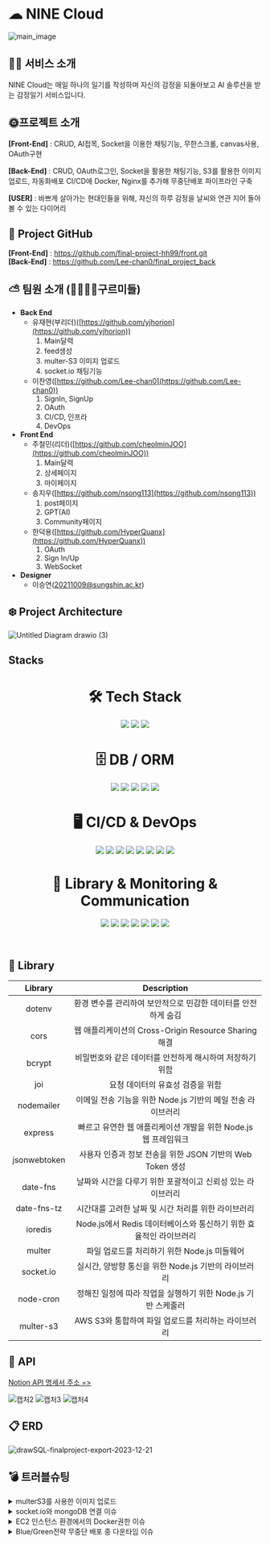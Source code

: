 # ☁ NINE Cloud
![main_image](https://github.com/Lee-chan0/nomyproject/assets/147553654/7d067198-cbd1-4824-abca-4de724fd2d07)
## ✍🏻 서비스 소개
NINE Cloud는 매일 하나의 일기를 작성하며 자신의 감정을 되돌아보고 AI 솔루션을 받는 감정일기 서비스입니다.
## 
## 🌞프로젝트 소개
<strong>[Front-End]</strong> : CRUD, AI접목, Socket을 이용한 채팅기능, 무한스크롤, canvas사용, OAuth구현

<strong>[Back-End]</strong> : CRUD, OAuth로그인, Socket을 활용한 채팅기능, S3를 활용한 이미지 업로드, 자동화배포 CI/CD에 Docker, Nginx를 추가해 무중단배포 파이프라인 구축


<strong>[USER]</strong> : 바쁘게 살아가는 현대인들을 위해, 자신의 하루 감정을 날씨와 연관 지어 돌아볼 수 있는 다이어리
##

## 📂 Project GitHub
<strong>[Front-End]</strong> : https://github.com/final-project-hh99/front.git<br>
<strong>[Back-End]</strong> : https://github.com/Lee-chan0/final_project_back
## 

## ⛅️ 팀원 소개 (👨‍👩‍👧‍👦구르미들)

- **Back End**
  - 유재현(부리더)([https://github.com/yjhorion](https://github.com/yjhorion))
    1. Main달력
    2. feed생성
    3. multer-S3 이미지 업로드
    4. socket.io 채팅기능
  - 이찬영([https://github.com/Lee-chan0](https://github.com/Lee-chan0))
    1. SignIn, SignUp
    2. OAuth
    3. CI/CD, 인프라
    4. DevOps
- **Front End**
  - 주철민(리더)([https://github.com/cheolminJOO](https://github.com/cheolminJOO))
    1. Main달력
    2. 상세페이지
    3. 마이페이지
  - 송지우([https://github.com/nsong113](https://github.com/nsong113))
    1. post페이지
    2. GPT(AI)
    3. Community페이지
  - 한덕용([https://github.com/HyperQuanx](https://github.com/HyperQuanx))
    1. OAuth
    2. Sign In/Up
    3. WebSocket
- **Designer**
  - 이승연([20211009@sungshin.ac.kr](20211009@sungshin.ac.kr))

## ❄️ Project Architecture

![Untitled Diagram drawio (3)](https://github.com/Lee-chan0/nomyproject/assets/147553654/40f530a0-16cd-4abd-9c66-c57508d5c5d4)


## Stacks

<div align="center">
  <h1>🛠 Tech Stack</h1>
  <p>
    <img src="https://img.shields.io/badge/javascript-F0DB4F?style=for-the-badge&logo=javascript&logoColor=black">
    <img src="https://img.shields.io/badge/node.js-68A063?style=for-the-badge&logo=Node.js&logoColor=white">
    <img src="https://img.shields.io/badge/express-FF6C37?style=for-the-badge&logo=express&logoColor=white">
  </p>
</div>

<div align="center">
  <h1>🗄️ DB / ORM</h1>
  <p>
    <img src="https://img.shields.io/badge/mysql-00758F?style=for-the-badge&logo=mysql&logoColor=white">
    <img src="https://img.shields.io/badge/mongoDB-12924F?style=for-the-badge&logo=MongoDB&logoColor=white">
    <img src="https://img.shields.io/badge/AWS%20RDS-527FFF?style=for-the-badge&logo=amazonrds&logoColor=white">
    <img src="https://img.shields.io/badge/Redis-C92B2B?style=for-the-badge&logo=redis&logoColor=white">
    <img src="https://img.shields.io/badge/Prisma-2A7AE4?style=for-the-badge&logo=Prisma&logoColor=white">
  </p>
</div>

<div align="center">
  <h1>🖥️ CI/CD & DevOps</h1>
  <p>
    <img src="https://img.shields.io/badge/github-6E5494?style=for-the-badge&logo=github&logoColor=white">
    <img src="https://img.shields.io/badge/GitHub%20Actions-2088FF?style=for-the-badge&logo=githubactions&logoColor=white">
    <img src="https://img.shields.io/badge/AWS%20EC2-FF9900?style=for-the-badge&logo=amazonec2&logoColor=white">
    <img src="https://img.shields.io/badge/AWS%20S3-569A31?style=for-the-badge&logo=amazons3&logoColor=white">
    <img src="https://img.shields.io/badge/AWS%20CodeDeploy-FF7F00?style=for-the-badge&logo=aws&logoColor=white">
    <img src="https://img.shields.io/badge/Docker%20Compose-DA70D6?style=for-the-badge&logo=docker&logoColor=white">
    <img src="https://img.shields.io/badge/Docker-2496ED?style=for-the-badge&logo=docker&logoColor=white">
    <img src="https://img.shields.io/badge/Nginx-009639?style=for-the-badge&logo=nginx&logoColor=white">
  </p>
</div>

<div align="center">
  <h1>📜 Library & Monitoring & Communication</h1>
  <p>
    <img src="https://img.shields.io/badge/socket.io-FF4081?style=for-the-badge&logo=socket.io&logoColor=white">
    <img src="https://img.shields.io/badge/JWT-00B2A9?style=for-the-badge&logo=jsonwebtokens&logoColor=white">
    <img src="https://img.shields.io/badge/Swagger-E3E569?style=for-the-badge&logo=swagger&logoColor=white">
    <img src="https://img.shields.io/badge/Grafana-F46800?style=for-the-badge&logo=grafana&logoColor=white">
    <img src="https://img.shields.io/badge/Jest-C21325?style=for-the-badge&logo=jest&logoColor=white">
    <img src="https://img.shields.io/badge/Notion-8B8B8B?style=for-the-badge&logo=notion&logoColor=white">
    <img src="https://img.shields.io/badge/Slack-E01E5A?style=for-the-badge&logo=slack&logoColor=white">
  </p>
  <br>
</div>

## 📜 Library

|      Library       |                                 Description                                  |
|:------------------:|:----------------------------------------------------------------------------:|
|      dotenv       |        환경 변수를 관리하여 보안적으로 민감한 데이터를 안전하게 숨김         |
|       cors        |           웹 애플리케이션의 Cross-Origin Resource Sharing 해결               |
|      bcrypt       |          비밀번호와 같은 데이터를 안전하게 해시하여 저장하기 위함           |
|        joi        |                      요청 데이터의 유효성 검증을 위함                        |
|    nodemailer     |           이메일 전송 기능을 위한 Node.js 기반의 메일 전송 라이브러리          |
|      express      |      빠르고 유연한 웹 애플리케이션 개발을 위한 Node.js 웹 프레임워크        |
|   jsonwebtoken    |        사용자 인증과 정보 전송을 위한 JSON 기반의 Web Token 생성            |
|     date-fns      |          날짜와 시간을 다루기 위한 포괄적이고 신뢰성 있는 라이브러리         |
|   date-fns-tz     |               시간대를 고려한 날짜 및 시간 처리를 위한 라이브러리             |
|     ioredis       |         Node.js에서 Redis 데이터베이스와 통신하기 위한 효율적인 라이브러리     |
|      multer       |               파일 업로드를 처리하기 위한 Node.js 미들웨어                  |
|    socket.io      |             실시간, 양방향 통신을 위한 Node.js 기반의 라이브러리            |
|     node-cron     |        정해진 일정에 따라 작업을 실행하기 위한 Node.js 기반 스케줄러         |
|     multer-s3     |             AWS S3와 통합하여 파일 업로드를 처리하는 라이브러리              |


## 🔎 API

[Notion API 명세서 주소 => ](https://www.notion.so/API-22f9456b7c254576b2a9cbc101c603d1)

![캡처2](https://github.com/Lee-chan0/nomyproject/assets/147553654/b42a681c-1e56-4a08-94de-b601727e39a3)
![캡처3](https://github.com/Lee-chan0/nomyproject/assets/147553654/980c3de8-3e8f-46b9-bd2c-2e5a0aedf415)
![캡처4](https://github.com/Lee-chan0/nomyproject/assets/147553654/3ff9b052-0a8b-401c-b714-823ab3920227)

## 📋 ERD

![drawSQL-finalproject-export-2023-12-21](https://github.com/Lee-chan0/nomyproject/assets/147553654/882e770c-f5b9-4b0b-8053-a73578bc256d)

## 💣 트러블슈팅
<details>
<summary>multerS3를 사용한 이미지 업로드</summary>
❗ 문제 상황 : multerS3로 bucket에 Image uploadthis.client.send is not a function 에러가 발생<br>
❗ 기존 설정의 문제점<br>
  - 코드상의 문제를 의심했으나, 코드상엔 문제가 없는것을 확인했습니다.<br>
  - 이후 multer-s3와 aws-sdk모듈이 서로 호환되는 버전이어야 한다는것을 알게됐습니다.
✅ 버전 업데이트
  - npm을 사용하여, 서로 호환되는 버전으로 업데이트해줌으로써 해결했습니다.
  
```javascript
// package.json
...
"aws-sdk" : "^2.1520.0",
"multer-s3" : "^3.0.1",
...
```
</details>

<details>
<summary>socket.io와 mongoDB 연결 이슈</summary>
❗ 문제상황 : socket을 기존 DB가 아닌, mongoDB에 따로 연결하여 사용하려 할때, timeout에러가 발생하면서 채팅이 연결되지않은 현상발생<br>
❗ 문제 해결 접근<br>
- local환경에서 .env의 값과 mongoDB자체의 connection에러가 없는것을 확인했습니다. <br>
- app.js(서버 실행 파일)에서 mongoDB가 연결되기 이전에 router에서 접근이 이루어지는지도 확인했으나 문제가 없었습니다. <br>
- GitActions에는 정상적으로 secrets변수가 .env파일에 할당되는것을 확인했지만, 자동화 배포도중 docker-compose를 사용한 빌드과정에서 .env파일이 업데이트 되지 않았습니다. <br>
- 배포가 되는 ec2서버에 .env파일을 확인해보니, 정상적으로 .env파일에 mongoDB 연결에 필요한 변수가 업데이트되지 않는것을 확인했습니다.<br>
  
✅ 문제해결<br>
- docker-compose를 통해 빌드되는 과정에서 string으로 이루어진 환경변수는 “”로 감싸주지 않으면 .env파일에 업데이트되지 않는것을 확인했고, 문자열 처리를 해주자 정상적으로 .env파일에 업데이트 되었습니다.


</details>

<details>
<summary>EC2 인스턴스 환경에서의 Docker권한 이슈</summary>
❗문제 상황 : docker를 사용했을때, connect: permission denied 가 생겨 docker 사용 불가<br>
✅ 문제 해결 접근<br>
1. 에러원인 분석 : 해당 error message를 구글링하여 비슷한 사례를 찾아보니, docker가 group에 속해있지 않기때문임을 알게됐습니다.<br>
2. 해결 방법 : docker gruop이 추가되지 않았고, 해당 group에 로그인 중인 유저가 추가되어 있지 않았기 때문이라는것을 알게되어, <br>
  
```javascript
//ec2 인스턴스 환경(ubuntu)
sudo groupadd docker
sudo usermod -aG docker $USER
```
이후, exit명령어 혹은 newgrp docker 명령어로 적용해주었습니다.<br>
</details>

<details>
<summary>Blue/Green전략 무중단 배포 중 다운타임 이슈</summary>
❗ 문제 상황 : ‘무중단 배포’이지만, 서버가 항상 잠깐 꺼졌다가 켜져서 ‘다운타임’이 발생하여, 무중단 배포 전략에 치명적인 에러였습니다. (502 Bad Gateway)<br>
✅ 원인 파악 및 해결 방법 : 서버의 (Nginx)502 Bad Gateway 발생<br>
1. 헬스체크 엔드포인트 구현

```javascript
// health체크 엔드포인트
app.get("/health", (req, res) => {
  const isServerOnline = true;

  const serverStartTime = new Date().toISOString();

  const cpuUsage = os.loadavg()[0]; 
  const totalMemory = os.totalmem();
  const freeMemory = os.freemem();
  const usedMemory = totalMemory - freeMemory;

  const diskInfo = os.cpus(); 
  

  const healthStatus = {
    serverStatus: isServerOnline ? "Online" : "Offline",
    serverStartTime: serverStartTime,
    cpuUsage: cpuUsage,
    memoryUsage: {
      total: totalMemory,
      used: usedMemory,
      free: freeMemory,
    },
    diskSpace: diskInfo,
  };
  if (isServerOnline) {
    res.status(200).json(healthStatus);
  } else {
    res.status(503).json({ serverStatus: "Offline" });
  }
});
```
해당 엔드포인트로 서버가 Online인지, Offline인지 체크가 가능합니다. <br>

2. docker-compose.yml파일에 자동화 헬스체크 코드 추가<br>

```javascript
  blue:
    build: .
    restart: always
    healthcheck:
      test: ["CMD", "curl", "-f", "https://astraiosissda.shop/health"]
      interval: 30s
      timeout: 10s
      retries: 5
```
30초에 한번씩 서버의 해당 엔드포인트에 요청을 보내어 헬스체크를 진행하고, 5번의 재시도를 합니다.<br>

3. docker실행파일인, ./deploy파일 수정<br>

```javascript
#!/bin/bash

CURRENT=$(docker ps --format '{{.Names}}' | grep -oE 'finalcicd_(blue|green)_1' | head -n 1 | cut -d'_' -f2)

echo "Current container: $CURRENT"

if [ "$CURRENT" == "blue" ]; then
    docker-compose up -d --build green

    echo "Green Container 헬스 체크"
    HEALTH_CHECK() {
        local retries=0
        until [ $retries -ge 3 ]; do
            if curl --connect-timeout 3 --max-time 3 -f https://astraiosissda.shop/health; then
                echo "Green Container 헬스 체크 성공 / 트래픽 전환"
                return 0
            else
                retries=$((retries+1))
                echo "헬스 체크 실패 5초뒤 다시 시도"
                sleep 5
            fi
        done
        echo "헬스 체크 실패 기존 컨테이너로 롤백"
        docker-compose stop green
        exit 1
    }

    HEALTH_CHECK

    sed -i 's/blue:3000/green:3000/' ./nginx.conf
    docker-compose restart nginx


    docker-compose stop blue

elif [ "$CURRENT" == "green" ]; then
    docker-compose up -d --build blue

    echo "Blue Container 헬스 체크"
    HEALTH_CHECK() {
        local retries=0
        until [ $retries -ge 3 ]; do
            if curl --connect-timeout 3 --max-time 3 -f https://astraiosissda.shop/health; then
                echo "Blue Container 헬스 체크 성공 / 트래픽 전환"
                return 0
            else
                retries=$((retries+1))
                echo "헬스 체크 실패 5초뒤 다시 시도"
                sleep 5
            fi
        done
        echo "헬스 체크 실패 기존 컨테이너로 롤백"
        docker-compose stop blue
        exit 1
    }

    HEALTH_CHECK

    sed -i 's/green:3000/blue:3000/' ./nginx.conf
    docker-compose restart nginx

    docker-compose stop green
fi
```
해당 파일로, 현재 실행중인 컨테이너를 확인하고, 새롭게 빌드한 컨테이너의 헬스체크를 진행한뒤, 헬스체크에 실패했다면, 기존 컨테이너로 롤백,<br> 헬스체크에 성공했다면, nginx를 활용해 트래픽을 전환하며, 새로운 컨테이너를 up하고 기존 컨테이너를 down시킵니다.<br>
✅ 결과 : 이후, 서버가 끊김없이 버전에 따라 배포가 잘 진행되었고, 다운타임현상을 해결할 수 있었습니다.
</details>
